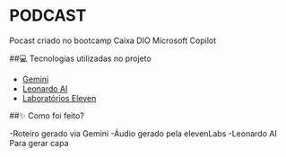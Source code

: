 # PODCAST
Pocast criado no bootcamp Caixa DIO Microsoft Copilot


##💻 Tecnologias utilizadas no projeto

- [Gemini](https://gemini.google.com) 
- [Leonardo AI](https://app.leonardo.ai/image-generation)
- [Laboratórios Eleven](https://beta.elevenlabs.io/)

 ##✨ Como foi feito?

-Roteiro gerado via Gemini
-Áudio gerado pela elevenLabs
-Leonardo AI Para gerar capa
